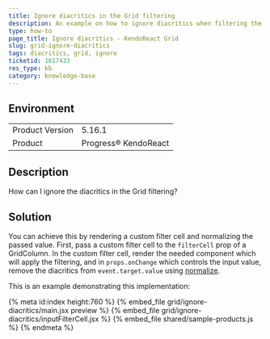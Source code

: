 ```yaml
---
title: Ignore diacritics in the Grid filtering
description: An example on how to ignore diacritics when filtering the KendoReact Grid.
type: how-to
page_title: Ignore diacritics - KendoReact Grid
slug: grid-ignore-diacritics
tags: diacritics, grid, ignore
ticketid: 1617433
res_type: kb
category: knowledge-base
---
```


## Environment

<table>
	<tbody>
		<tr>
			<td>Product Version</td>
			<td>5.16.1</td>
		</tr>
		<tr>
			<td>Product</td>
			<td>Progress® KendoReact</td>
		</tr>
	</tbody>
</table>


## Description  

How can I ignore the diacritics in the Grid filtering?

## Solution

You can achieve this by rendering a custom filter cell and normalizing the passed value. First, pass a custom filter cell to the `filterCell` prop of a GridColumn. In the custom filter cell, render the needed component which will apply the filtering, and in `props.onChange` which controls the input value, remove the diacritics from `event.target.value` using [normalize](https://developer.mozilla.org/en-US/docs/Web/JavaScript/Reference/Global_Objects/String/normalize).

This is an example demonstrating this implementation:

{% meta id:index height:760 %}
{% embed_file grid/ignore-diacritics/main.jsx preview %}
{% embed_file grid/ignore-diacritics/inputFilterCell.jsx %}
{% embed_file shared/sample-products.js %}
{% endmeta %}
